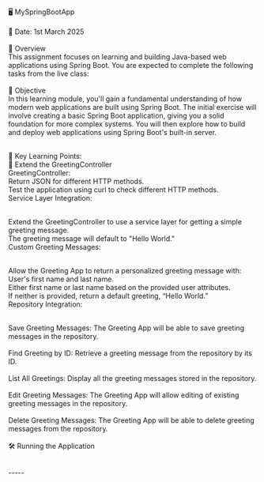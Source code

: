 🖥️ MySpringBootApp<br><br>
📅 Date: 1st March 2025<br><br>
🚀 Overview<br>
This assignment focuses on learning and building Java-based web applications using Spring Boot. You are expected to complete the following tasks from the live class:<br><br>
🎯 Objective<br>
In this learning module, you'll gain a fundamental understanding of how modern web applications are built using Spring Boot. The initial exercise will involve creating a basic Spring Boot application, giving you a solid foundation for more complex systems. You will then explore how to build and deploy web applications using Spring Boot's built-in server.<br><br>

🔑 Key Learning Points:<br>
🚀 Extend the GreetingController<br>
GreetingController:<br>
Return JSON for different HTTP methods.<br>
Test the application using curl to check different HTTP methods.<br>
Service Layer Integration:<br><br>

Extend the GreetingController to use a service layer for getting a simple greeting message.<br>
The greeting message will default to "Hello World."<br>
Custom Greeting Messages:<br><br>

Allow the Greeting App to return a personalized greeting message with:<br>
User's first name and last name.<br>
Either first name or last name based on the provided user attributes.<br>
If neither is provided, return a default greeting, “Hello World.”<br>
Repository Integration:<br><br>

Save Greeting Messages: The Greeting App will be able to save greeting messages in the repository.<br><br>
Find Greeting by ID: Retrieve a greeting message from the repository by its ID.<br><br>
List All Greetings: Display all the greeting messages stored in the repository.<br><br>
Edit Greeting Messages: The Greeting App will allow editing of existing greeting messages in the repository.<br><br>
Delete Greeting Messages: The Greeting App will be able to delete greeting messages from the repository.<br><br>
🛠️ Running the Application<br><br>


-----<br>
